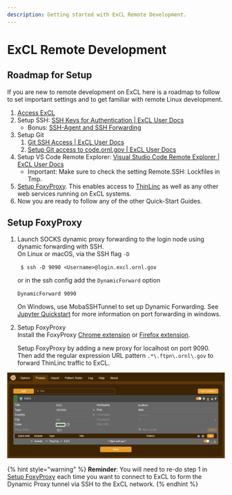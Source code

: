```yaml
---
description: Getting started with ExCL Remote Development.
---
```

# ExCL Remote Development

## Roadmap for Setup

If you are new to remote development on ExCL here is a roadmap to follow to set important settings and to get familiar with remote Linux development.

1. [Access ExCL](https://docs.excl.ornl.gov/excl-support/access)
2. Setup SSH: [SSH Keys for Authentication | ExCL User Docs](https://docs.excl.ornl.gov/software/git#ssh-keys-for-authentication)
    - Bonus: [SSH-Agent and SSH Forwarding](https://docs.excl.ornl.gov/software/git#ssh-agent-and-ssh-forwarding)
3. Setup Git
    1. [Git SSH Access | ExCL User Docs](https://docs.excl.ornl.gov/software/git#git-ssh-access)
    2. [Setup Git access to code.ornl.gov | ExCL User Docs](https://docs.excl.ornl.gov/software/git#setup-git-access-to-code.ornl.gov)
4. Setup VS Code Remote Explorer: [Visual Studio Code Remote Explorer | ExCL User Docs](https://docs.excl.ornl.gov/quick-start-guides/visual-studio-code#remote-explorer)
    - Important: Make sure to check the setting Remote.SSH: Lockfiles in Tmp.
5. [Setup FoxyProxy](https://docs.excl.ornl.gov/quick-start-guides/excl-remote-development#setup-foxyproxy). This enables access to [ThinLinc](https://docs.excl.ornl.gov/~/revisions/tgK4OWTltCS04RkJelGW/quick-start-guides/thinlinc) as well as any other web services running on ExCL systems.
6. Now you are ready to follow any of the other Quick-Start Guides.

## Setup FoxyProxy

1. Launch SOCKS dynamic proxy forwarding to the login node using dynamic forwarding with SSH.\
    On Linux or macOS, via the SSH flag `-D`

    ```
     $ ssh -D 9090 <Username>@login.excl.ornl.gov
    ```

    or in the ssh config add the `DynamicForward` option

    ```
    DynamicForward 9090
    ```

    On Windows, use MobaSSHTunnel to set up Dynamic Forwarding. See [Jupyter Quickstart](jupyter-quick-start.md) for more information on port forwarding in windows.
2. Setup FoxyProxy\
    Install the FoxyProxy [Chrome extension](https://chrome.google.com/webstore/detail/foxyproxy-standard/gcknhkkoolaabfmlnjonogaaifnjlfnp) or [Firefox extension](https://addons.mozilla.org/en-US/firefox/addon/foxyproxy-standard/).

    Setup FoxyProxy by adding a new proxy for localhost on port 9090. Then add the regular expression URL pattern `.*\.ftpn\.ornl\.gov` to forward ThinLinc traffic to ExCL.

![Foxy Proxy Settings](/assets/foxyproxy-settings.png)

{% hint style="warning" %}
**Reminder**: You will need to re-do step 1 in [Setup FoxyProxy](https://docs.excl.ornl.gov/quick-start-guides/excl-remote-development#setup-foxyproxy) each time you want to connect to ExCL to form the Dynamic Proxy tunnel via SSH to the ExCL network.
{% endhint %}
